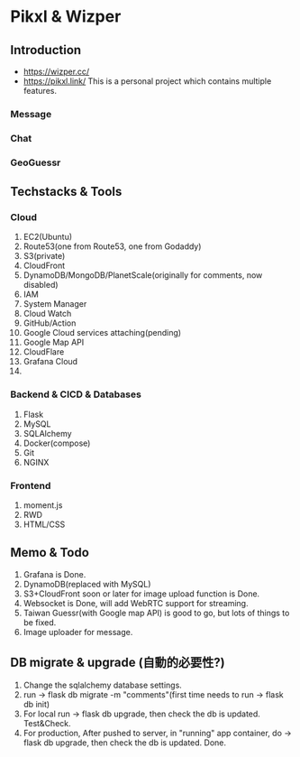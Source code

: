 # Pikxl & Wizper
## Introduction
* https://wizper.cc/
* https://pikxl.link/
This is a personal project which contains multiple features.
### Message

### Chat

### GeoGuessr

## Techstacks & Tools
### Cloud
1. EC2(Ubuntu)
2. Route53(one from Route53, one from Godaddy)
3. S3(private)
4. CloudFront
5. DynamoDB/MongoDB/PlanetScale(originally for comments, now disabled)
6. IAM
7. System Manager
8. Cloud Watch
9. GitHub/Action
10. Google Cloud services attaching(pending)
11. Google Map API
12. CloudFlare
13. Grafana Cloud
14. 

### Backend & CICD & Databases
1. Flask
2. MySQL
3. SQLAlchemy
4. Docker(compose)
5. Git
6. NGINX


### Frontend
1. moment.js
2. RWD
3. HTML/CSS


## Memo & Todo
1. Grafana is Done.
2. DynamoDB(replaced with MySQL)
3. S3+CloudFront soon or later for image upload function is Done.
4. Websocket is Done, will add WebRTC support for streaming.
5. Taiwan Guessr(with Google map API) is good to go, but lots of things to be fixed.
6. Image uploader for message.


## DB migrate & upgrade (自動的必要性?)
1. Change the sqlalchemy database settings.
2. run -> flask db migrate -m "comments"(first time needs to run -> flask db init)
3. For local run -> flask db upgrade, then check the db is updated. Test&Check.
4. For production, After pushed to server, in "running" app container, do -> flask db upgrade, then check the db is updated. Done.

